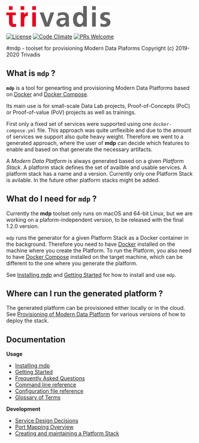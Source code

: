 ![](tri_logo_high.jpg)

[![License](http://img.shields.io/:license-Apache%202-blue.svg)](http://www.apache.org/licenses/LICENSE-2.0.txt)
[![Code Climate](https://codeclimate.com/github/codeclimate/codeclimate/badges/gpa.svg)](https://codeclimate.com/github/TrivadisPF/modern-data-platform-stack)
[![PRs Welcome](https://img.shields.io/badge/PRs-welcome-brightgreen.svg?style=flat-square)](http://makeapullrequest.com)

#mdp - toolset for provisioning Modern Data Plaforms 
Copyright (c) 2019-2020 Trivadis

## What is `mdp` ?

**`mdp`** is a tool for genearting and provisioning Modern Data Platforms based on [Docker](https://www.docker.com/get-started) and [Docker Compose](https://docs.docker.com/compose/). 

Its main use is for small-scale Data Lab projects, Proof-of-Concepts (PoC) or Proof-of-value (PoV) projects as well as trainings.

First only a fixed set of services were supported using one `docker-compose.yml` file. This approach was quite unflexible and due to the amount of services we support also quite heavy weight. Therefore we went to a generated approach, where the user of **mdp** can decide which features to enable and based on that generate the necessary artifacts.  

A _Modern Data Platform_ is always generated based on a given _Platform Stack_. A platform stack defines the set of availble and usable services. A platform stack has a name and a version. Currently only one Platform Stack is avilable. In the future other platform stacks might be added.

## What do I need for `mdp` ?

Currently the **mdp** toolset only runs on macOS and 64-bit Linux, but we are working on a plaform-independent version, to be released with the final 1.2.0 version. 

`mdp` runs the generator for a given Platform Stack as a Docker container in the background. Therefore you need to have [Docker](https://www.docker.com/get-started) installed on the machine where you create the Platform. To run the Platform, you also need to have [Docker Compose](https://docs.docker.com/compose/) installed on the target machine, which can be different to the one where you generate the platform.  

See [Installing mdp](./documentation/install.md) and [Getting Started](./documentation/getting-started.md) for how to install and use `mdp`.

## Where can I run the generated platform ?

The generated platform can be provisioned either locally or in the cloud. See [Provisioning of Modern Data Platform](./documentation/environment/README.md) for various versions of how to deploy the stack. 

## Documentation

**Usage**

* [Installing mdp](./documentation/install.md)
* [Getting Started](./documentation/getting-started.md)
* [Frequently Asked Questions](./documentation/faq.md)
* [Command line reference](./documentation/command-line-ref.md)
* [Configuration file reference](./documentation/configuration.md)
* [Glossary of Terms](./documentation/glossary.md)

**Development**

* [Service Design Decisions](./documentation/service-design.md)
* [Port Mapping Overview](./documentation/port-mapping.md)
* [Creating and maintaining a Platform Stack](./documentation/creating-platform-stack.md)




